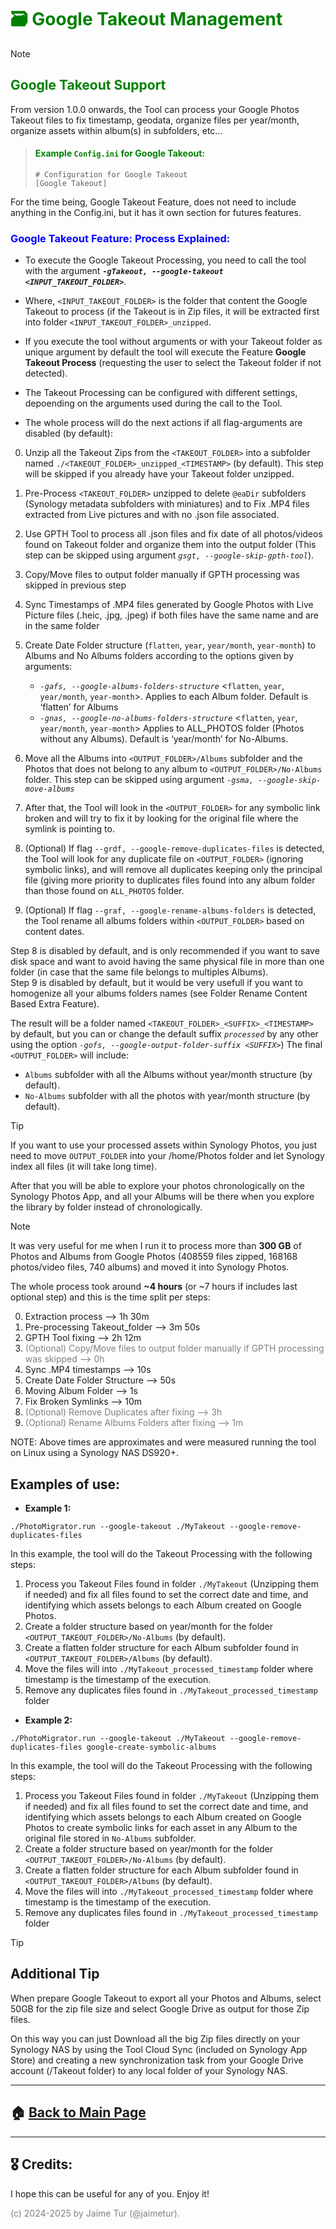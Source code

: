 # <span style="color:green">🗃️ Google Takeout Management</span>

>[!NOTE]
>## <span style="color:green">Google Takeout Support</span>
>From version 1.0.0 onwards, the Tool can process your Google Photos Takeout files to fix timestamp, geodata, organize files per year/month, organize assets within album(s) in subfolders, etc...
>
>>#### <span style="color:green">Example `Config.ini` for Google Takeout:</span>
>>
>>```
>># Configuration for Google Takeout
>>[Google Takeout]
>>```
>For the time being, Google Takeout Feature, does not need to include anything in the Config.ini, but it has it own section for futures features.

### <span style="color:blue">Google Takeout Feature: Process Explained:</span>

- To execute the Google Takeout Processing, you need to call the tool with the argument _**`-gTakeout, --google-takeout <INPUT_TAKEOUT_FOLDER>`**_.   

- Where, `<INPUT_TAKEOUT_FOLDER>` is the folder that content the Google Takeout to process (if the Takeout is in Zip files, it will be extracted first into folder `<INPUT_TAKEOUT_FOLDER>_unzipped`.  

- If you execute the tool without arguments or with your Takeout folder as unique argument by default the tool will execute the Feature **Google Takeout Process** (requesting the user to select the Takeout folder if not detected). 

- The Takeout Processing can be configured with different settings, depoending on the arguments used during the call to the Tool.

- The whole process will do the next actions if all flag-arguments are disabled (by default):  

0. Unzip all the Takeout Zips from the `<TAKEOUT_FOLDER>` into a subfolder named `./<TAKEOUT_FOLDER>_unzipped_<TIMESTAMP>` (by default). This step will be skipped if you already have your Takeout folder unzipped.
   
1. Pre-Process `<TAKEOUT_FOLDER>` unzipped to delete `@eaDir` subfolders (Synology metadata subfolders with miniatures) and to Fix .MP4 files extracted from Live pictures and with no .json file associated.

2. Use GPTH Tool to process all .json files and fix date of all photos/videos found on Takeout folder and organize them into the output folder (This step can be skipped using argument _`gsgt, --google-skip-gpth-tool`_).

3. Copy/Move files to output folder manually if GPTH processing was skipped in previous step
  
4. Sync Timestamps of .MP4 files generated by Google Photos with Live Picture files (.heic, .jpg, .jpeg) if both files have the same name and are in the same folder

5. Create Date Folder structure (`flatten`, `year`, `year/month`, `year-month`) to Albums and No Albums folders according to the options given by arguments:
   - _`-gafs, --google-albums-folders-structure`_ <`flatten`, `year`, `year/month`, `year-month`>. Applies to each Album folder. Default is ‘flatten’ for Albums
   - _`-gnas, --google-no-albums-folders-structure`_ <`flatten`, `year`, `year/month`, `year-month`> Applies to ALL_PHOTOS folder (Photos without any Albums). Default is ‘year/month’ for No-Albums. 

6. Move all the Albums into `<OUTPUT_FOLDER>/Albums` subfolder and the Photos that does not belong to any album to `<OUTPUT_FOLDER>/No-Albums` folder. This step can be skipped using argument _`-gsma, --google-skip-move-albums`_

7. After that, the Tool will look in the `<OUTPUT_FOLDER>` for any symbolic link broken and will try to fix it by looking for the original file where the symlink is pointing to.

8. (Optional) If flag `--grdf, --google-remove-duplicates-files` is detected, the Tool will look for any duplicate file on `<OUTPUT_FOLDER>` (ignoring symbolic links), and will remove all duplicates keeping only the principal file (giving more priority to duplicates files found into any album folder than those found on `ALL_PHOTOS` folder. 

9. (Optional) If flag `--graf, --google-rename-albums-folders` is detected, the Tool rename all albums folders within `<OUTPUT_FOLDER>` based on content dates.

Step 8 is disabled by default, and is only recommended if you want to save disk space and want to avoid having the same physical file in more than one folder (in case that the same file belongs to multiples Albums).  
Step 9 is disabled by default, but it would be very usefull if you want to homogenize all your albums folders names (see Folder Rename Content Based Extra Feature).  

The result will be a folder named `<TAKEOUT_FOLDER>_<SUFFIX>_<TIMESTAMP>` by default, but you can or change the default suffix _`processed`_ by any other using the option _`-gofs, --google-output-folder-suffix <SUFFIX>`_) 
The final `<OUTPUT_FOLDER>` will include:
- `Albums` subfolder with all the Albums without year/month structure (by default).
- `No-Albums` subfolder with all the photos with year/month structure (by default).

> [!TIP]
> If you want to use your processed assets within Synology Photos, you just need to move `OUTPUT_FOLDER` into your /home/Photos folder and let Synology index all files (it will take long time). 
>
> After that you will be able to explore your photos chronologically on the Synology Photos App, and all your Albums will be there when you explore the library by folder instead of chronologically.

> [!NOTE]
> It was very useful for me when I run it to process more than **300 GB** of Photos and Albums from Google Photos (408559 files zipped, 168168 photos/video files, 740 albums) and moved it into Synology Photos.  
> 
> The whole process took around **~4 hours** (or ~7 hours if includes last optional step) and this is the time split per steps:  
> 
> 0. Extraction process --> 1h 30m
> 1. Pre-processing Takeout_folder --> 3m 50s
> 2. GPTH Tool fixing --> 2h 12m
> 3. <span style="color:grey">(Optional) Copy/Move files to output folder manually if GPTH processing was skipped --> 0h</span>
> 4. Sync .MP4 timestamps --> 10s
> 5. Create Date Folder Structure --> 50s
> 6. Moving Album Folder --> 1s
> 7. Fix Broken Symlinks --> 10m
> 8. <span style="color:grey">(Optional) Remove Duplicates after fixing --> 3h</span>
> 9. <span style="color:grey">(Optional) Rename Albums Folders after fixing --> 1m</span>
>
> NOTE: Above times are approximates and were measured running the tool on Linux using a Synology NAS DS920+.


## **Examples of use:**

- **Example 1:**
```
./PhotoMigrator.run --google-takeout ./MyTakeout --google-remove-duplicates-files
```
 
In this example, the tool will do the Takeout Processing with the following steps:
1. Process you Takeout Files found in folder `./MyTakeout` (Unzipping them if needed) and fix all files found to set the correct date and time, and identifying which assets belongs to each Album created on Google Photos. 
2. Create a folder structure based on year/month for the folder `<OUTPUT_TAKEOUT_FOLDER>/No-Albums` (by default).  
3. Create a flatten folder structure for each Album subfolder found in `<OUTPUT_TAKEOUT_FOLDER>/Albums` (by default).    
4. Move the files will into `./MyTakeout_processed_timestamp` folder where timestamp is the timestamp of the execution.
5. Remove any duplicates files found in `./MyTakeout_processed_timestamp` folder


- **Example 2:**
```
./PhotoMigrator.run --google-takeout ./MyTakeout --google-remove-duplicates-files google-create-symbolic-albums
```
 
In this example, the tool will do the Takeout Processing with the following steps:
1. Process you Takeout Files found in folder `./MyTakeout` (Unzipping them if needed) and fix all files found to set the correct date and time, and identifying which assets belongs to each Album created on Google Photos to create symbolic links for each asset in any Album to the original file stored in `No-Albums` subfolder.  
2. Create a folder structure based on year/month for the folder `<OUTPUT_TAKEOUT_FOLDER>/No-Albums` (by default).  
3. Create a flatten folder structure for each Album subfolder found in `<OUTPUT_TAKEOUT_FOLDER>/Albums` (by default).    
4. Move the files will into `./MyTakeout_processed_timestamp` folder where timestamp is the timestamp of the execution.
5. Remove any duplicates files found in `./MyTakeout_processed_timestamp` folder


> [!TIP]
> ## <span style="color:dark">Additional Tip</span>
> When prepare Google Takeout to export all your Photos and Albums, select 50GB for the zip file size and select Google Drive as output for those Zip files.  
>
> On this way you can just Download all the big Zip files directly on your Synology NAS by using the Tool Cloud Sync (included on Synology App Store) and creating a new synchronization task from your Google Drive account (/Takeout folder) to any local folder of your Synology NAS.

---

## 🏠 [Back to Main Page](https://github.com/jaimetur/PhotoMigrator/blob/main/README.md)


---
## 🎖️ Credits:
I hope this can be useful for any of you. Enjoy it!

<span style="color:grey">(c) 2024-2025 by Jaime Tur (@jaimetur).</span>  
